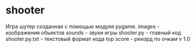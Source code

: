 # shooter
Игра шутер созданная с помощью модуля pygame.
images - изображения обьектов
sounds - звуки игры
shooter.py - главный код
shooter.py.txt - текстовый формат кода
top score - рекорд по очкам
v 1.0
